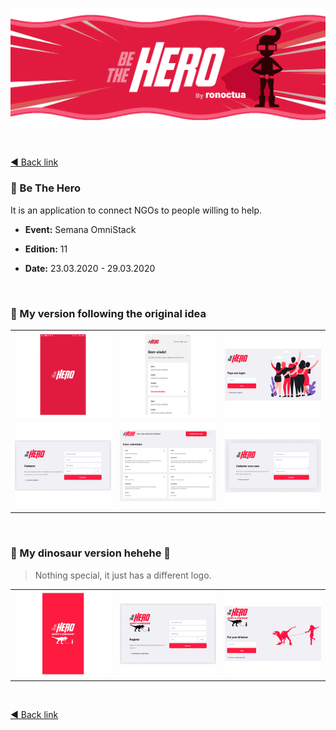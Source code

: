 <p align="center">
  <a href="https://github.com/ronoctua/events/SemanaOmniStack/SO11-BeTheHero#🚀">
    <img src="screenshots/BeTheHero.gif">
  </a>
</p>

<br />

[◄ Back link](https://github.com/ronoctua/old-study-codes/tree/master/study-codes/Rocketseat#🚀)

### 🔴 Be The Hero

It is an application to connect NGOs to people willing to help.

- **Event:** Semana OmniStack

- **Edition:** 11

- **Date:** 23.03.2020 - 29.03.2020

<br />

### 🔴 My version following the original idea

<table>
  <tr>
    <td>
      <a href="screenshots/BIG-bethehero-screen-01.jpg#🚀">
        <img src="screenshots/MINI-bethehero-screen-01.png">
      </a>
    </td>
    <td>
      <a href="screenshots/BIG-bethehero-screen-02.jpg#🚀">
        <img src="screenshots/MINI-bethehero-screen-02.png">
      </a>
    </td>
    <td>
      <a href="screenshots/BIG-bethehero-screen-03.png#🚀">
        <img src="screenshots/MINI-bethehero-screen-03.png">
      </a>
    </td>
  </tr>
  <tr>
    <td>
      <a href="screenshots/BIG-bethehero-screen-04.png#🚀">
        <img src="screenshots/MINI-bethehero-screen-04.png">
      </a>
    </td>
    <td>
      <a href="screenshots/BIG-bethehero-screen-05.png#🚀">
        <img src="screenshots/MINI-bethehero-screen-05.png">
      </a>
    </td>
    <td>
      <a href="screenshots/BIG-bethehero-screen-06.png#🚀">
        <img src="screenshots/MINI-bethehero-screen-06.png">
      </a>
    </td>
  </tr>
</table>

<br />

### 🔴 My dinosaur version hehehe 🤡

> Nothing special, it just has a different logo.

<table>
  <tr>
    <td>
      <a href="screenshots/dinosaur/BIG-bethehero-screen-01.png#🚀">
        <img src="screenshots/dinosaur/MINI-bethehero-screen-01.png">
      </a>
    </td>
    <td>
      <a href="screenshots/dinosaur/BIG-bethehero-screen-02.png#🚀">
        <img src="screenshots/dinosaur/MINI-bethehero-screen-02.png">
      </a>
    </td>
    <td>
      <a href="screenshots/dinosaur/BIG-bethehero-screen-03.png#🚀">
        <img src="screenshots/dinosaur/MINI-bethehero-screen-03.png">
      </a>
    </td>
  </tr>
</table>

<br />

[◄ Back link](https://github.com/ronoctua/old-study-codes/tree/master/study-codes/Rocketseat#🚀)
